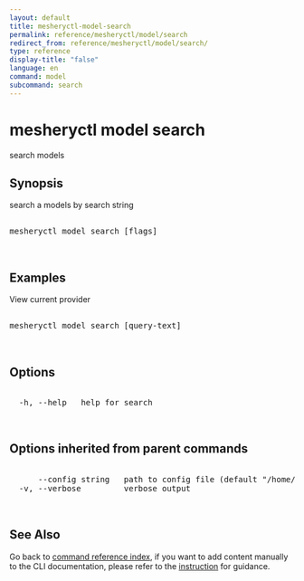 ```yaml
---
layout: default
title: mesheryctl-model-search
permalink: reference/mesheryctl/model/search
redirect_from: reference/mesheryctl/model/search/
type: reference
display-title: "false"
language: en
command: model
subcommand: search
---
```


# mesheryctl model search

search models

## Synopsis

search a models by search string
<pre class='codeblock-pre'>
<div class='codeblock'>
mesheryctl model search [flags]

</div>
</pre> 

## Examples

View current provider
<pre class='codeblock-pre'>
<div class='codeblock'>
mesheryctl model search [query-text]

</div>
</pre> 

## Options

<pre class='codeblock-pre'>
<div class='codeblock'>
  -h, --help   help for search

</div>
</pre>

## Options inherited from parent commands

<pre class='codeblock-pre'>
<div class='codeblock'>
      --config string   path to config file (default "/home/runner/.meshery/config.yaml")
  -v, --verbose         verbose output

</div>
</pre>

## See Also

Go back to [command reference index](/reference/mesheryctl/), if you want to add content manually to the CLI documentation, please refer to the [instruction](/project/contributing/contributing-cli#preserving-manually-added-documentation) for guidance.
